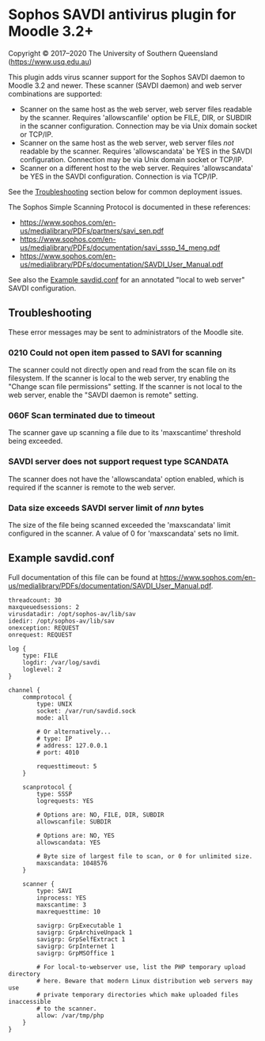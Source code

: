 # Sophos SAVDI antivirus plugin for Moodle 3.2+

Copyright © 2017–2020 The University of Southern Queensland (https://www.usq.edu.au)

This plugin adds virus scanner support for the Sophos SAVDI daemon to Moodle 3.2 and newer. These scanner (SAVDI daemon) and web server combinations are supported:

* Scanner on the same host as the web server, web server files readable by the scanner. Requires 'allowscanfile' option be FILE, DIR, or SUBDIR in the scanner configuration. Connection may be via Unix domain socket or TCP/IP.
* Scanner on the same host as the web server, web server files *not* readable by the scanner. Requires 'allowscandata' be YES in the SAVDI configuration. Connection may be via Unix domain socket or TCP/IP.
* Scanner on a different host to the web server. Requires 'allowscandata' be YES in the SAVDI configuration. Connection is via TCP/IP.

See the [Troubleshooting](#troubleshooting) section below for common deployment issues.

The Sophos Simple Scanning Protocol is documented in these references:

* https://www.sophos.com/en-us/medialibrary/PDFs/partners/savi_sen.pdf
* https://www.sophos.com/en-us/medialibrary/PDFs/documentation/savi_sssp_14_meng.pdf
* https://www.sophos.com/en-us/medialibrary/PDFs/documentation/SAVDI_User_Manual.pdf

See also the [Example savdid.conf](#example-savdid.conf) for an annotated "local to web server" SAVDI configuration.

## Troubleshooting

These error messages may be sent to administrators of the Moodle site.

### 0210 Could not open item passed to SAVI for scanning

The scanner could not directly open and read from the scan file on its filesystem. If the scanner is local to the web server, try enabling the "Change scan file permissions" setting. If the scanner is not local to the web server, enable the "SAVDI daemon is remote" setting.

### 060F Scan terminated due to timeout

The scanner gave up scanning a file due to its 'maxscantime' threshold being exceeded.

### SAVDI server does not support request type SCANDATA

The scanner does not have the 'allowscandata' option enabled, which is required if the scanner is remote to the web server.

### Data size exceeds SAVDI server limit of _nnn_ bytes

The size of the file being scanned exceeded the 'maxscandata' limit configured in the scanner. A value of 0 for 'maxscandata' sets no limit.

## Example savdid.conf

Full documentation of this file can be found at https://www.sophos.com/en-us/medialibrary/PDFs/documentation/SAVDI_User_Manual.pdf.

    threadcount: 30
    maxqueuedsessions: 2
    virusdatadir: /opt/sophos-av/lib/sav
    idedir: /opt/sophos-av/lib/sav
    onexception: REQUEST
    onrequest: REQUEST

    log {
        type: FILE
        logdir: /var/log/savdi
        loglevel: 2
    }

    channel {
        commprotocol {
            type: UNIX
            socket: /var/run/savdid.sock
            mode: all

            # Or alternatively...
            # type: IP
            # address: 127.0.0.1
            # port: 4010

            requesttimeout: 5
        }

        scanprotocol {
            type: SSSP
            logrequests: YES

            # Options are: NO, FILE, DIR, SUBDIR
            allowscanfile: SUBDIR

            # Options are: NO, YES
            allowscandata: YES

            # Byte size of largest file to scan, or 0 for unlimited size.
            maxscandata: 1048576
        }

        scanner {
            type: SAVI
            inprocess: YES
            maxscantime: 3
            maxrequesttime: 10

            savigrp: GrpExecutable 1
            savigrp: GrpArchiveUnpack 1
            savigrp: GrpSelfExtract 1
            savigrp: GrpInternet 1
            savigrp: GrpMSOffice 1

            # For local-to-webserver use, list the PHP temporary upload directory
            # here. Beware that modern Linux distribution web servers may use
            # private temporary directories which make uploaded files inaccessible
            # to the scanner.
            allow: /var/tmp/php
        }
    }


